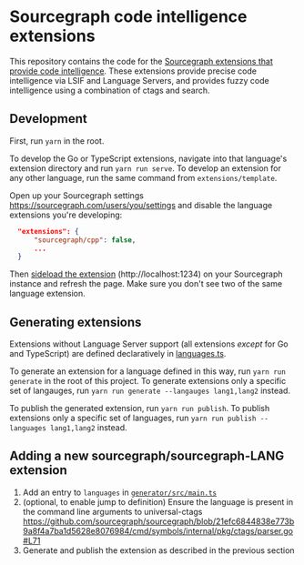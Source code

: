 # Sourcegraph code intelligence extensions

This repository contains the code for the [Sourcegraph extensions that provide code intelligence](<(https://sourcegraph.com/extensions?query=category%3A%22Programming+languages%22)>). These extensions provide precise code intelligence via LSIF and Language Servers, and provides fuzzy code intelligence using a combination of ctags and search.

## Development

First, run `yarn` in the root.

To develop the Go or TypeScript extensions, navigate into that language's extension directory and run `yarn run serve`. To develop an extension for any other language, run the same command from `extensions/template`.

Open up your Sourcegraph settings https://sourcegraph.com/users/you/settings and disable the language extensions you're developing:

```json
  "extensions": {
      "sourcegraph/cpp": false,
      ...
  }
```

Then [sideload the extension](https://docs.sourcegraph.com/extensions/authoring/local_development) (http://localhost:1234) on your Sourcegraph instance and refresh the page. Make sure you don't see two of the same language extension.

## Generating extensions

Extensions without Language Server support (all extensions _except_ for Go and TypeScript) are defined declaratively in [languages.ts](languages.ts).

To generate an extension for a language defined in this way, run `yarn run generate` in the root of this project. To generate extensions only a specific set of langauges, run `yarn run generate --langauges lang1,lang2` instead.

To publish the generated extension, run `yarn run publish`. To publish extensions only a specific set of languages, run `yarn run publish --languages lang1,lang2` instead.

## Adding a new sourcegraph/sourcegraph-LANG extension

1. Add an entry to `languages` in [`generator/src/main.ts`](generator/src/main.ts)
1. (optional, to enable jump to definition) Ensure the language is present in the command line arguments to universal-ctags https://github.com/sourcegraph/sourcegraph/blob/21efc6844838e773b9a8f4a7ba1d5628e8076984/cmd/symbols/internal/pkg/ctags/parser.go#L71
1. Generate and publish the extension as described in the previous section
